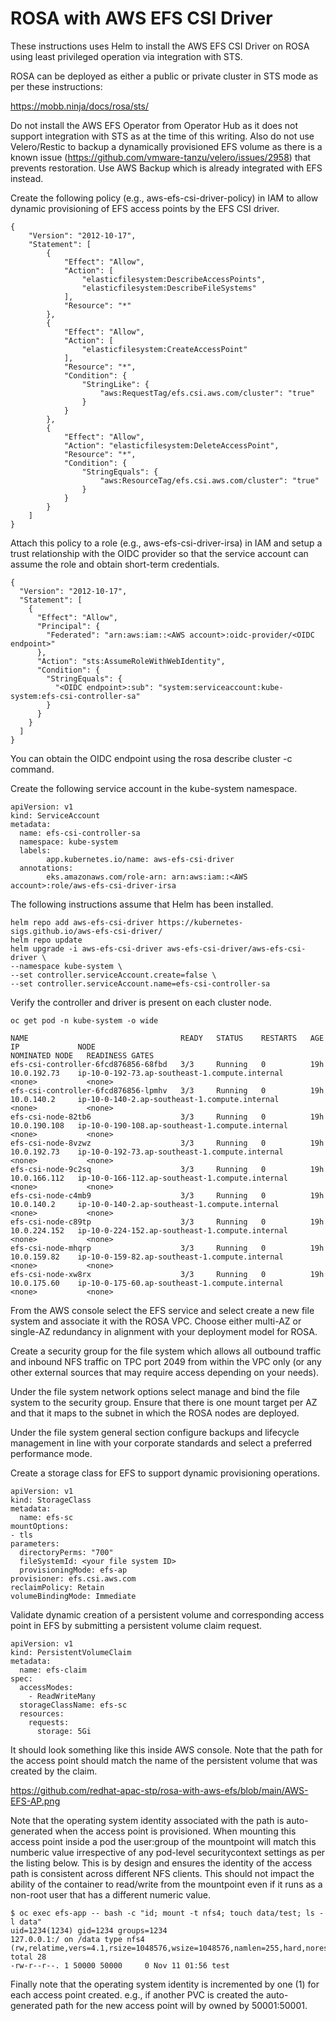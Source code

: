 # ROSA with AWS EFS CSI Driver

These instructions uses Helm to install the AWS EFS CSI Driver on ROSA using least privileged operation via integration with STS.

ROSA can be deployed as either a public or private cluster in STS mode as per these instructions:

https://mobb.ninja/docs/rosa/sts/

Do not install the AWS EFS Operator from Operator Hub as it does not support integration with STS as at the time of this writing. Also do not use Velero/Restic to backup a dynamically provisioned EFS volume as there is a known issue (https://github.com/vmware-tanzu/velero/issues/2958) that prevents restoration. Use AWS Backup which is already integrated with EFS instead.

Create the following policy (e.g., aws-efs-csi-driver-policy) in IAM to allow dynamic provisioning of EFS access points by the EFS CSI driver.

	{
	    "Version": "2012-10-17",
	    "Statement": [
	        {
	            "Effect": "Allow",
	            "Action": [
	                "elasticfilesystem:DescribeAccessPoints",
	                "elasticfilesystem:DescribeFileSystems"
	            ],
	            "Resource": "*"
	        },
	        {
	            "Effect": "Allow",
	            "Action": [
	                "elasticfilesystem:CreateAccessPoint"
	            ],
	            "Resource": "*",
	            "Condition": {
	                "StringLike": {
	                    "aws:RequestTag/efs.csi.aws.com/cluster": "true"
	                }
	            }
	        },
	        {
	            "Effect": "Allow",
	            "Action": "elasticfilesystem:DeleteAccessPoint",
	            "Resource": "*",
	            "Condition": {
	                "StringEquals": {
	                    "aws:ResourceTag/efs.csi.aws.com/cluster": "true"
	                }
	            }
	        }
	    ]
	}

Attach this policy to a role (e.g., aws-efs-csi-driver-irsa) in IAM and setup a trust relationship with the OIDC provider so that the service account can assume the role and obtain short-term credentials.

	{
	  "Version": "2012-10-17",
	  "Statement": [
	    {
	      "Effect": "Allow",
	      "Principal": {
	        "Federated": "arn:aws:iam::<AWS account>:oidc-provider/<OIDC endpoint>"
	      },
	      "Action": "sts:AssumeRoleWithWebIdentity",
	      "Condition": {
	        "StringEquals": {
	          "<OIDC endpoint>:sub": "system:serviceaccount:kube-system:efs-csi-controller-sa"
	        }
	      }
	    }
	  ]
	}
	
You can obtain the OIDC endpoint using the rosa describe cluster -c <cluster name> command.

Create the following service account in the kube-system namespace.
	
	apiVersion: v1
	kind: ServiceAccount
	metadata:
  	  name: efs-csi-controller-sa
  	  namespace: kube-system
  	  labels:
    	    app.kubernetes.io/name: aws-efs-csi-driver
  	  annotations:
    	    eks.amazonaws.com/role-arn: arn:aws:iam::<AWS account>:role/aws-efs-csi-driver-irsa

The following instructions assume that Helm has been installed.
	
	helm repo add aws-efs-csi-driver https://kubernetes-sigs.github.io/aws-efs-csi-driver/
	helm repo update
	helm upgrade -i aws-efs-csi-driver aws-efs-csi-driver/aws-efs-csi-driver \
	--namespace kube-system \
	--set controller.serviceAccount.create=false \
	--set controller.serviceAccount.name=efs-csi-controller-sa

Verify the controller and driver is present on each cluster node.
	
	oc get pod -n kube-system -o wide
	
	NAME                                  READY   STATUS    RESTARTS   AGE   IP             NODE                                              NOMINATED NODE   READINESS GATES
	efs-csi-controller-6fcd876856-68fbd   3/3     Running   0          19h   10.0.192.73    ip-10-0-192-73.ap-southeast-1.compute.internal    <none>           <none>
	efs-csi-controller-6fcd876856-lpmhv   3/3     Running   0          19h   10.0.140.2     ip-10-0-140-2.ap-southeast-1.compute.internal     <none>           <none>
	efs-csi-node-82tb6                    3/3     Running   0          19h   10.0.190.108   ip-10-0-190-108.ap-southeast-1.compute.internal   <none>           <none>
	efs-csi-node-8vzwz                    3/3     Running   0          19h   10.0.192.73    ip-10-0-192-73.ap-southeast-1.compute.internal    <none>           <none>
	efs-csi-node-9c2sq                    3/3     Running   0          19h   10.0.166.112   ip-10-0-166-112.ap-southeast-1.compute.internal   <none>           <none>
	efs-csi-node-c4mb9                    3/3     Running   0          19h   10.0.140.2     ip-10-0-140-2.ap-southeast-1.compute.internal     <none>           <none>
	efs-csi-node-c89tp                    3/3     Running   0          19h   10.0.224.152   ip-10-0-224-152.ap-southeast-1.compute.internal   <none>           <none>
	efs-csi-node-mhqrp                    3/3     Running   0          19h   10.0.159.82    ip-10-0-159-82.ap-southeast-1.compute.internal    <none>           <none>
	efs-csi-node-xw8rx                    3/3     Running   0          19h   10.0.175.60    ip-10-0-175-60.ap-southeast-1.compute.internal    <none>           <none>
	

From the AWS console select the EFS service and select create a new file system and associate it with the ROSA VPC. Choose either multi-AZ or single-AZ redundancy in alignment with your deployment model for ROSA.
	
Create a security group for the file system which allows all outbound traffic and inbound NFS traffic on TPC port 2049 from within the VPC only (or any other external sources that may require access depending on your needs).

Under the file system network options select manage and bind the file system to the security group. Ensure that there is one mount target per AZ and that it maps to the subnet in which the ROSA nodes are deployed.
	
Under the file system general section configure backups and lifecycle management in line with your corporate standards and select a preferred performance mode.

Create a storage class for EFS to support dynamic provisioning operations.

	apiVersion: v1
	kind: StorageClass
	metadata:
	  name: efs-sc
	mountOptions:
	- tls
	parameters:
	  directoryPerms: "700"
	  fileSystemId: <your file system ID>
	  provisioningMode: efs-ap
	provisioner: efs.csi.aws.com
	reclaimPolicy: Retain
	volumeBindingMode: Immediate

Validate dynamic creation of a persistent volume and corresponding access point in EFS by submitting a persistent volume claim request.
	
	apiVersion: v1
	kind: PersistentVolumeClaim
	metadata:
	  name: efs-claim
	spec:
	  accessModes:
	    - ReadWriteMany
	  storageClassName: efs-sc
	  resources:
	    requests:
	      storage: 5Gi

It should look something like this inside AWS console. Note that the path for the access point should match the name of the persistent volume that was created by the claim.

https://github.com/redhat-apac-stp/rosa-with-aws-efs/blob/main/AWS-EFS-AP.png
	
Note that the operating system identity associated with the path is auto-generated when the access point is provisioned. When mounting this access point inside a pod the user:group of the mountpoint will match this numberic value irrespective of any pod-level securitycontext settings as per the listing below. This is by design and ensures the identity of the access path is consistent across different NFS clients. This should not impact the ability of the container to read/write from the mountpoint even if it runs as a non-root user that has a different numeric value.

	$ oc exec efs-app -- bash -c "id; mount -t nfs4; touch data/test; ls -l data"
	uid=1234(1234) gid=1234 groups=1234
	127.0.0.1:/ on /data type nfs4 (rw,relatime,vers=4.1,rsize=1048576,wsize=1048576,namlen=255,hard,noresvport,proto=tcp,port=20155,timeo=600,retrans=2,sec=sys,clientaddr=127.0.0.1,local_lock=none,addr=127.0.0.1)
	total 28
	-rw-r--r--. 1 50000 50000     0 Nov 11 01:56 test

Finally note that the operating system identity is incremented by one (1) for each access point created. e.g., if another PVC is created the auto-generated path for the new access point will by owned by 50001:50001.
